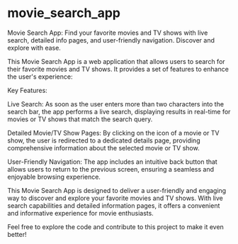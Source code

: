 # movie_search_app
Movie Search App: Find your favorite movies and TV shows with live search, detailed info pages, and user-friendly navigation. Discover and explore with ease.

This Movie Search App is a web application that allows users to search for their favorite movies and TV shows. It provides a set of features to enhance the user's experience:


Key Features:

Live Search: As soon as the user enters more than two characters into the search bar, the app performs a live search, displaying results in real-time for movies or TV shows that match the search query.

Detailed Movie/TV Show Pages: By clicking on the icon of a movie or TV show, the user is redirected to a dedicated details page, providing comprehensive information about the selected movie or TV show.

User-Friendly Navigation: The app includes an intuitive back button that allows users to return to the previous screen, ensuring a seamless and enjoyable browsing experience.


This Movie Search App is designed to deliver a user-friendly and engaging way to discover and explore your favorite movies and TV shows. With live search capabilities and detailed information pages, it offers a convenient and informative experience for movie enthusiasts.

Feel free to explore the code and contribute to this project to make it even better!

